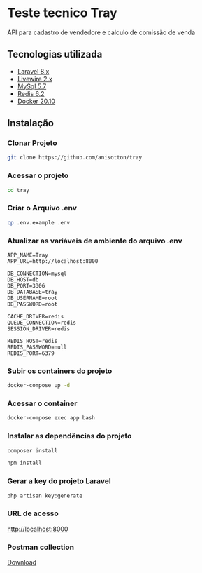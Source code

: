 # Teste tecnico Tray

API para cadastro de vendedore e calculo de comissão de venda


## Tecnologias utilizada
- [Laravel 8.x](https://github.com/laravel/laravel)
- [Livewire 2.x](https://github.com/livewire/livewire)
- [MySql 5.7](https://dev.mysql.com/doc/refman/5.7/en/)
- [Redis 6.2](https://redis.io/)
- [Docker 20.10](https://www.docker.com/)

## Instalação
### Clonar Projeto
```sh
git clone https://github.com/anisotton/tray
```

### Acessar o projeto
```sh
cd tray
```

### Criar o Arquivo .env
```sh
cp .env.example .env
```

### Atualizar as variáveis de ambiente do arquivo .env
```dosini
APP_NAME=Tray
APP_URL=http://localhost:8000

DB_CONNECTION=mysql
DB_HOST=db
DB_PORT=3306
DB_DATABASE=tray
DB_USERNAME=root
DB_PASSWORD=root

CACHE_DRIVER=redis
QUEUE_CONNECTION=redis
SESSION_DRIVER=redis

REDIS_HOST=redis
REDIS_PASSWORD=null
REDIS_PORT=6379
```

### Subir os containers do projeto
```sh
docker-compose up -d
```

### Acessar o container
```sh
docker-compose exec app bash
```


### Instalar as dependências do projeto
```sh
composer install
```
```sh
npm install
```

### Gerar a key do projeto Laravel
```sh
php artisan key:generate
```

### URL de acesso
[http://localhost:8000](http://localhost:8000)

### Postman collection
[Download](https://github.com/anisotton/tray/edit/master/Tray.postman_collection.json)

